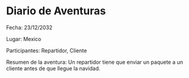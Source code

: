 # Diario de Aventuras

Fecha: 23/12/2032

Lugar: Mexico

Participantes: Repartidor, Cliente
 
Resumen de la aventura: Un repartidor tiene que enviar un paquete a un cliente antes de que llegue la navidad.


